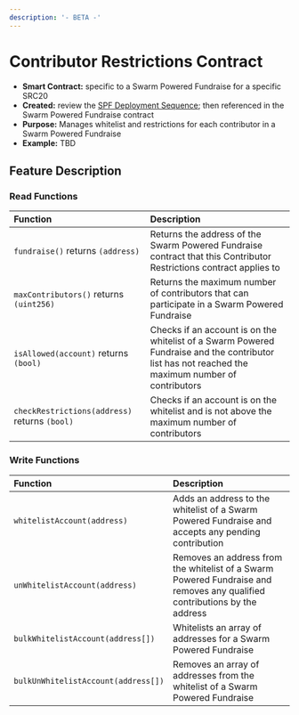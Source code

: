 ```yaml
---
description: '- BETA -'
---
```


# Contributor Restrictions Contract

* **Smart Contract:** specific to a Swarm Powered Fundraise for a specific SRC20
* **Created:** review the [SPF Deployment Sequence](https://www.swarmnetwork.org/swarm-protocol/spf#deployment-sequence); then referenced in the Swarm Powered Fundraise contract 
* **Purpose:** Manages whitelist and restrictions for each contributor in a Swarm Powered Fundraise
* **Example:**  TBD

## Feature Description

### Read Functions

| Function | Description |
| :--- | :--- |
| `fundraise()` returns `(address)` | Returns the address of the Swarm Powered Fundraise contract that this Contributor Restrictions contract applies to |
| `maxContributors()` returns `(uint256)` | Returns the maximum number of contributors that can participate in a Swarm Powered Fundraise |
| `isAllowed(account)` returns `(bool)` | Checks if an account is on the whitelist of a Swarm Powered Fundraise and the contributor list has not reached the maximum number of contributors |
| `checkRestrictions(address)` returns `(bool)` | Checks if an account is on the whitelist and is not above the maximum number of contributors |

### Write Functions

| Function | Description |
| :--- | :--- |
| `whitelistAccount(address)` | Adds an address to the whitelist of a Swarm Powered Fundraise and accepts any pending contribution |
| `unWhitelistAccount(address)` | Removes an address from the whitelist of a Swarm Powered Fundraise and removes any qualified contributions by the address |
| `bulkWhitelistAccount(address[])` | Whitelists an array of addresses for a Swarm Powered Fundraise |
| `bulkUnWhitelistAccount(address[])` | Removes an array of addresses from the whitelist of a Swarm Powered Fundraise |

